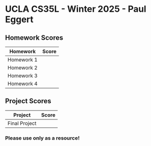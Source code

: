 # UCLA CS35L - Winter 2025 - Paul Eggert

## Homework Scores
| Homework  | Score |
|----------|------|
| Homework 1 |   |
| Homework 2 |  |
| Homework 3 |    |
| Homework 4 |   |

## Project Scores
|  Project  | Score |
|----------|------|
| Final Project |   |

### Please use only as a resource!
